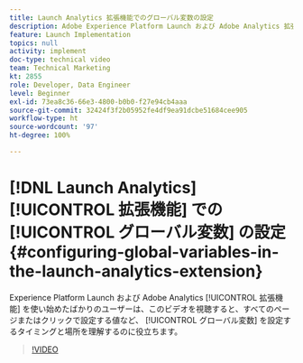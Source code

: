 ```yaml
---
title: Launch Analytics 拡張機能でのグローバル変数の設定
description: Adobe Experience Platform Launch および Adobe Analytics 拡張機能を使い始めたばかりのユーザーは、このビデオを視聴すると、グローバル変数を設定するタイミングと場所、つまり、すべてのページやクリックで設定する値を理解するのに役立ちます。
feature: Launch Implementation
topics: null
activity: implement
doc-type: technical video
team: Technical Marketing
kt: 2855
role: Developer, Data Engineer
level: Beginner
exl-id: 73ea8c36-66e3-4800-b0b0-f27e94cb4aaa
source-git-commit: 32424f3f2b05952fe4df9ea91dcbe51684cee905
workflow-type: ht
source-wordcount: '97'
ht-degree: 100%

---
```


# [!DNL Launch Analytics] [!UICONTROL 拡張機能] での [!UICONTROL グローバル変数] の設定 {#configuring-global-variables-in-the-launch-analytics-extension}

Experience Platform Launch および Adobe Analytics [!UICONTROL 拡張機能] を使い始めたばかりのユーザーは、このビデオを視聴すると、すべてのページまたはクリックで設定する値など、 [!UICONTROL グローバル変数] を設定するタイミングと場所を理解するのに役立ちます。

>[!VIDEO](https://video.tv.adobe.com/v/27181/?quality=9)

